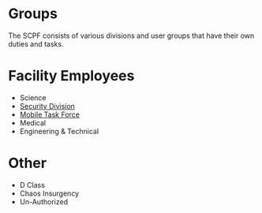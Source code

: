# Groups

The SCPF consists of various divisions and user groups that have their own duties and tasks.

# Facility Employees
* Science
* [Security Division](/Groups/SecurityDivision.md)
* [Mobile Task Force](/Groups/MTF.md)
* Medical
* Engineering & Technical

# Other
* D Class
* Chaos Insurgency
* Un-Authorized 